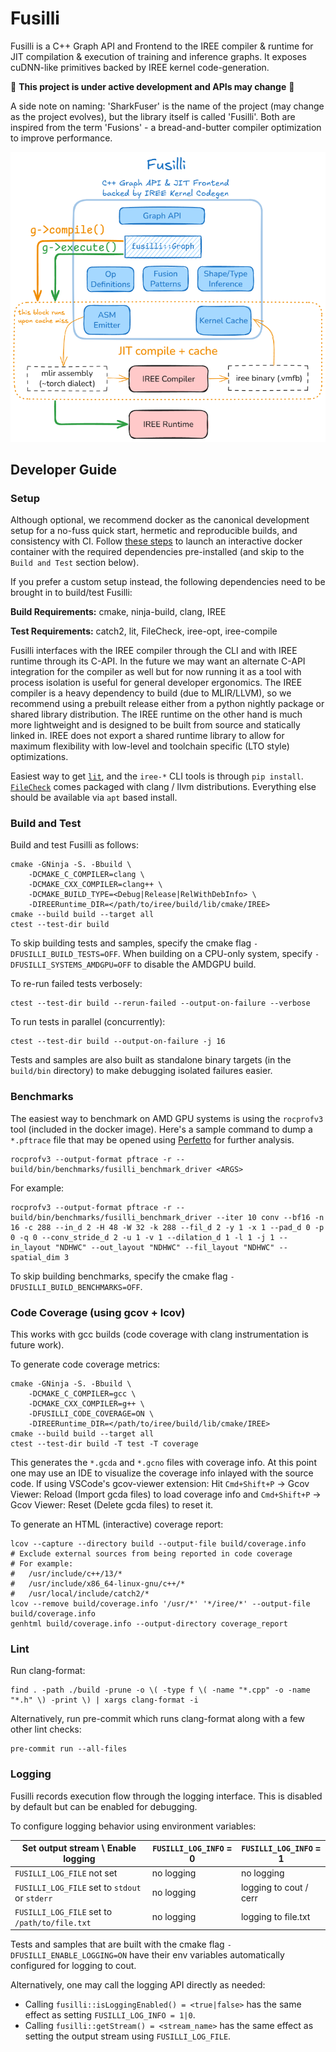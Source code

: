 # Fusilli

Fusilli is a C++ Graph API and Frontend to the IREE compiler & runtime for JIT compilation & execution of training and inference graphs. It exposes cuDNN-like primitives backed by IREE kernel code-generation.

:construction: **This project is under active development and APIs may change** :construction:

A side note on naming: 'SharkFuser' is the name of the project (may change as the project evolves), but the library itself is called 'Fusilli'. Both are inspired from the term 'Fusions' - a bread-and-butter compiler optimization to improve performance.

![Fusilli](docs/fusilli.png)

## Developer Guide

### Setup

Although optional, we recommend docker as the canonical development setup for a no-fuss quick start, hermetic and reproducible builds, and consistency with CI. Follow [these steps](https://github.com/sjain-stanford/docker.git) to launch an interactive docker container with the required dependencies pre-installed (and skip to the `Build and Test` section below).

If you prefer a custom setup instead, the following dependencies need to be brought in to build/test Fusilli:

**Build Requirements:** cmake, ninja-build, clang, IREE

**Test Requirements:** catch2, lit, FileCheck, iree-opt, iree-compile

Fusilli interfaces with the IREE compiler through the CLI and with IREE runtime through its C-API. In the future we may want an alternate C-API integration for the compiler as well but for now running it as a tool with process isolation is useful for general developer ergonomics. The IREE compiler is a heavy dependency to build (due to MLIR/LLVM), so we recommend using a prebuilt release either from a python nightly package or shared library distribution. The IREE runtime on the other hand is much more lightweight and is designed to be built from source and statically linked in. IREE does not export a shared runtime library to allow for maximum flexibility with low-level and toolchain specific (LTO style) optimizations.

Easiest way to get [`lit`](https://llvm.org/docs/CommandGuide/lit.html), and the `iree-*` CLI tools is through `pip install`. [`FileCheck`](https://llvm.org/docs/CommandGuide/FileCheck.html) comes packaged with clang / llvm distributions. Everything else should be available via `apt` based install.

### Build and Test

Build and test Fusilli as follows:
```shell
cmake -GNinja -S. -Bbuild \
    -DCMAKE_C_COMPILER=clang \
    -DCMAKE_CXX_COMPILER=clang++ \
    -DCMAKE_BUILD_TYPE=<Debug|Release|RelWithDebInfo> \
    -DIREERuntime_DIR=</path/to/iree/build/lib/cmake/IREE>
cmake --build build --target all
ctest --test-dir build
```

To skip building tests and samples, specify the cmake flag `-DFUSILLI_BUILD_TESTS=OFF`. When building on a CPU-only system, specify `-DFUSILLI_SYSTEMS_AMDGPU=OFF` to disable the AMDGPU build.

To re-run failed tests verbosely:
```shell
ctest --test-dir build --rerun-failed --output-on-failure --verbose
```

To run tests in parallel (concurrently):
```shell
ctest --test-dir build --output-on-failure -j 16
```

Tests and samples are also built as standalone binary targets (in the `build/bin` directory) to make debugging isolated failures easier.

### Benchmarks

The easiest way to benchmark on AMD GPU systems is using the `rocprofv3` tool (included in the docker image). Here's a sample command to dump a `*.pftrace` file that may be opened using [Perfetto](https://ui.perfetto.dev/) for further analysis.

```shell
rocprofv3 --output-format pftrace -r --  build/bin/benchmarks/fusilli_benchmark_driver <ARGS>
```

For example:
```shell
rocprofv3 --output-format pftrace -r --  build/bin/benchmarks/fusilli_benchmark_driver --iter 10 conv --bf16 -n 16 -c 288 --in_d 2 -H 48 -W 32 -k 288 --fil_d 2 -y 1 -x 1 --pad_d 0 -p 0 -q 0 --conv_stride_d 2 -u 1 -v 1 --dilation_d 1 -l 1 -j 1 --in_layout "NDHWC" --out_layout "NDHWC" --fil_layout "NDHWC" --spatial_dim 3
```

To skip building benchmarks, specify the cmake flag `-DFUSILLI_BUILD_BENCHMARKS=OFF`.

### Code Coverage (using gcov + lcov)

This works with gcc builds (code coverage with clang instrumentation is future work).

To generate code coverage metrics:
```shell
cmake -GNinja -S. -Bbuild \
    -DCMAKE_C_COMPILER=gcc \
    -DCMAKE_CXX_COMPILER=g++ \
    -DFUSILLI_CODE_COVERAGE=ON \
    -DIREERuntime_DIR=</path/to/iree/build/lib/cmake/IREE>
cmake --build build --target all
ctest --test-dir build -T test -T coverage
```

This generates the `*.gcda` and `*.gcno` files with coverage info. At this point one may use an IDE to visualize the coverage info inlayed with the source code. If using VSCode's gcov-viewer extension: Hit `Cmd+Shift+P` -> Gcov Viewer: Reload (Import gcda files) to load coverage info and `Cmd+Shift+P` -> Gcov Viewer: Reset (Delete gcda files) to reset it.

To generate an HTML (interactive) coverage report:
```shell
lcov --capture --directory build --output-file build/coverage.info
# Exclude external sources from being reported in code coverage
# For example:
#   /usr/include/c++/13/*
#   /usr/include/x86_64-linux-gnu/c++/*
#   /usr/local/include/catch2/*
lcov --remove build/coverage.info '/usr/*' '*/iree/*' --output-file build/coverage.info
genhtml build/coverage.info --output-directory coverage_report
```

### Lint

Run clang-format:
```shell
find . -path ./build -prune -o \( -type f \( -name "*.cpp" -o -name "*.h" \) -print \) | xargs clang-format -i
```

Alternatively, run pre-commit which runs clang-format along with a few other lint checks:
```shell
pre-commit run --all-files
```

### Logging

Fusilli records execution flow through the logging interface. This is disabled by default but can be enabled for debugging.

To configure logging behavior using environment variables:

|   Set output stream \ Enable logging            | `FUSILLI_LOG_INFO` = 0 | `FUSILLI_LOG_INFO` = 1
| ----------------------------------------------- | ---------------------- | ----------------------
| `FUSILLI_LOG_FILE` not set                      | no logging             | no logging
| `FUSILLI_LOG_FILE` set to `stdout` or `stderr`  | no logging             | logging to cout / cerr
| `FUSILLI_LOG_FILE` set to `/path/to/file.txt`   | no logging             | logging to file.txt

Tests and samples that are built with the cmake flag `-DFUSILLI_ENABLE_LOGGING=ON` have their env variables automatically configured for logging to cout.

Alternatively, one may call the logging API directly as needed:
- Calling `fusilli::isLoggingEnabled() = <true|false>` has the same effect as setting `FUSILLI_LOG_INFO = 1|0`.
- Calling `fusilli::getStream() = <stream_name>` has the same effect as setting the output stream using `FUSILLI_LOG_FILE`.
